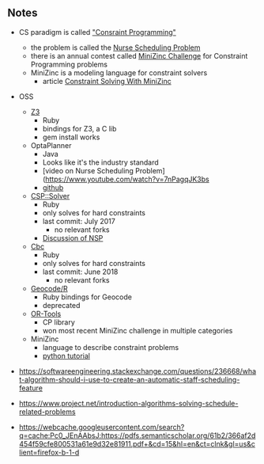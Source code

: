 ## Notes

* CS paradigm is called ["Consraint Programming"](https://en.wikipedia.org/wiki/Constraint_programming)
    * the problem is called the [Nurse Scheduling Problem](https://en.wikipedia.org/wiki/Nurse_scheduling_problem)
    * there is an annual contest called [MiniZinc
      Challenge](https://www.minizinc.org/challenge.html) for Constraint
      Programming problems
    * MiniZinc is a modeling language for constraint solvers
        * article [Constraint Solving With
          MiniZinc](https://www.hillelwayne.com/post/minizinc/)
* OSS
    * [Z3](https://github.com/taw/z3)
        * Ruby
        * bindings for Z3, a C lib
        * gem install works
    * OptaPlanner
        * Java
        * Looks like it's the industry standard
        * [video on Nurse Scheduling Problem](https://www.youtube.com/watch?v=7nPagqJK3bs
        * [github](https://github.com/kiegroup/optaplanner)
    * [CSP::Solver](https://github.com/komputerwiz/csp-solver)
        * Ruby
        * only solves for hard constraints
        * last commit: July 2017
            * no relevant forks
        * [Discussion of NSP](https://github.com/komputerwiz/csp-solver/issues/2)
    * [Cbc](https://github.com/gverger/ruby-cbc)
        * Ruby
        * only solves for hard constraints
        * last commit: June 2018
            * no relevant forks
    * [Geocode/R](https://github.com/alau/gecoder)
        * Ruby bindings for Geocode
        * deprecated
    * [OR-Tools](https://developers.google.com/optimization/)
        * CP library
        * won most recent MiniZinc challenge in multiple categories
    * MiniZinc
        * language to describe constraint problems
        * [python tutorial](https://www.hillelwayne.com/post/minizinc/)

* https://softwareengineering.stackexchange.com/questions/236668/what-algorithm-should-i-use-to-create-an-automatic-staff-scheduling-feature
* https://www.project.net/introduction-algorithms-solving-schedule-related-problems
* https://webcache.googleusercontent.com/search?q=cache:Pc0_JEnAAbsJ:https://pdfs.semanticscholar.org/61b2/366af2d454f59cfe800531a61e9d32e81911.pdf+&cd=15&hl=en&ct=clnk&gl=us&client=firefox-b-1-d

